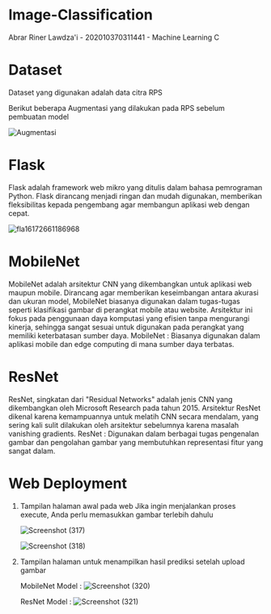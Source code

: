 # Image-Classification

Abrar Riner Lawdza'i - 202010370311441 - Machine Learning C

# Dataset
Dataset yang digunakan adalah data citra RPS

Berikut beberapa Augmentasi yang dilakukan pada RPS sebelum pembuatan model

![Augmentasi](https://github.com/aaarell/Image-Classification/assets/143507800/4adac0db-a4b9-4e0b-ab55-e68ecfbd2339)

# Flask
Flask adalah framework web mikro yang ditulis dalam bahasa pemrograman Python. Flask dirancang menjadi ringan dan mudah digunakan, memberikan fleksibilitas kepada pengembang agar membangun aplikasi web dengan cepat.

![fla16172661186968](https://github.com/aaarell/Image-Classification/assets/143507800/b4a36d2c-9cce-4469-8e37-1ca8cc08c1c6)

# MobileNet
MobileNet adalah arsitektur CNN yang dikembangkan untuk aplikasi web maupun mobile. Dirancang agar memberikan keseimbangan antara akurasi dan ukuran model, MobileNet biasanya digunakan dalam tugas-tugas seperti klasifikasi gambar di perangkat mobile atau website. Arsitektur ini fokus pada penggunaan daya komputasi yang efisien tanpa mengurangi kinerja, sehingga sangat sesuai untuk digunakan pada perangkat yang memiliki keterbatasan sumber daya. 
MobileNet : Biasanya digunakan dalam aplikasi mobile dan edge computing di mana sumber daya terbatas.

# ResNet
ResNet, singkatan dari "Residual Networks" adalah jenis CNN yang dikembangkan oleh Microsoft Research pada tahun 2015. Arsitektur ResNet dikenal karena kemampuannya untuk melatih CNN secara mendalam, yang sering kali sulit dilakukan oleh arsitektur sebelumnya karena masalah vanishing gradients.
ResNet : Digunakan dalam berbagai tugas pengenalan gambar dan pengolahan gambar yang membutuhkan representasi fitur yang sangat dalam.

# Web Deployment
1. Tampilan halaman awal pada web
   Jika ingin menjalankan proses execute, Anda perlu memasukkan gambar terlebih dahulu
   
   ![Screenshot (317)](https://github.com/aaarell/Image-Classification/assets/143507800/d074e768-9e89-44e9-a1d3-1c0730b63738)
   
   ![Screenshot (318)](https://github.com/aaarell/Image-Classification/assets/143507800/e6bc5612-588a-4600-831e-d3f9ff5ee609)

3. Tampilan halaman untuk menampilkan hasil prediksi setelah upload gambar

   MobileNet Model :
   ![Screenshot (320)](https://github.com/aaarell/Image-Classification/assets/143507800/3c0da07b-c804-4613-bfe6-c50e00bf9bdb)

   ResNet Model :
   ![Screenshot (321)](https://github.com/aaarell/Image-Classification/assets/143507800/64d94114-8430-4d72-9309-083c2fdf3099)
